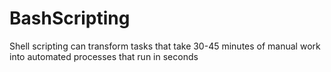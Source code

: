 # BashScripting
Shell scripting can transform tasks that take 30-45 minutes of manual  work into automated processes that run in seconds

